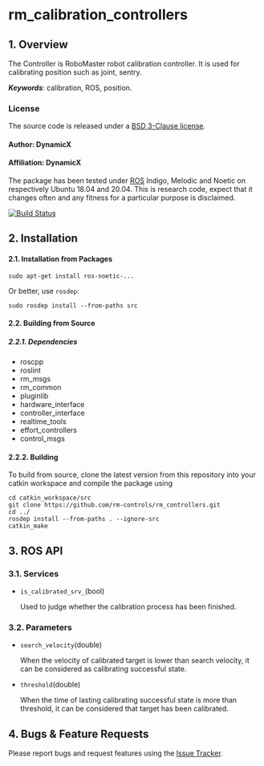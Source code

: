 # rm_calibration_controllers

## 1. Overview

The Controller is RoboMaster robot calibration controller. It is used for calibrating position such as joint, sentry.

***Keywords***: calibration, ROS, position.

### License
The source code is released under a [ BSD 3-Clause license](http://192.168.0.100:7070/dynamicx/rm_gimbal_controllers/-/blob/master/LICENSE).
#### Author: DynamicX
#### Affiliation: DynamicX

The package has been tested under [ROS](https://www.ros.org/) Indigo, Melodic and Noetic on respectively Ubuntu 18.04 and 20.04. This is research code, expect that it changes often and any fitness for a particular purpose is disclaimed.

[![Build Status](http://rsl-ci.ethz.ch/buildStatus/icon?job=ros_best_practices)](http://rsl-ci.ethz.ch/job/ros_best_practices/)

## 2. Installation

#### 2.1. Installation from Packages
    sudo apt-get install ros-noetic-...
Or better, use `rosdep`:

    sudo rosdep install --from-paths src

#### 2.2. Building from Source
##### 2.2.1. Dependencies
* roscpp
* roslint
* rm_msgs
* rm_common
* pluginlib
*  hardware_interface
* controller_interface
* realtime_tools
* effort_controllers
* control_msgs


#### 2.2.2. Building

To build from source, clone the latest version from this repository into your catkin workspace and compile the package using

	cd catkin_workspace/src
	git clone https://github.com/rm-controls/rm_controllers.git
	cd ../
	rosdep install --from-paths . --ignore-src
	catkin_make


## 3. ROS API

### 3.1. Services
* `is_calibrated_srv_`(bool)

  Used to judge whether the calibration process has been finished.


### 3.2. Parameters
* `search_velocity`(double)

  When the velocity of calibrated target is lower than search velocity, it can be considered as calibrating successful state.

* `threshold`(double)

  When the time of lasting calibrating successful state is more than threshold, it can be considered that target has been calibrated.


## 4. Bugs & Feature Requests

Please report bugs and request features using the [Issue Tracker](https://github.com/rm-controls/rm_controllers/issues).
